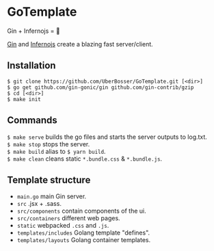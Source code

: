 # GoTemplate
Gin + Infernojs = 💙

[Gin](https://github.com/gin-gonic/gin) and [Infernojs](https://github.com/infernojs/inferno) create a blazing fast server/client.

## Installation
```
$ git clone https://github.com/UberBosser/GoTemplate.git [<dir>]
$ go get github.com/gin-gonic/gin github.com/gin-contrib/gzip
$ cd [<dir>]
$ make init
```
## Commands
`$ make serve` builds the go files and starts the server outputs to log.txt.  
`$ make stop` stops the server.  
`$ make build` alias to `$ yarn build`.  
`$ make clean` cleans static `*.bundle.css` & `*.bundle.js`.  

## Template structure
* `main.go` main Gin server.
* `src` .jsx + .sass.
* `src/components` contain components of the ui.
* `src/containers` different web pages.
* `static` webpacked `.css` and `.js`.
* `templates/includes` Golang template "defines".
* `templates/layouts` Golang container templates.
